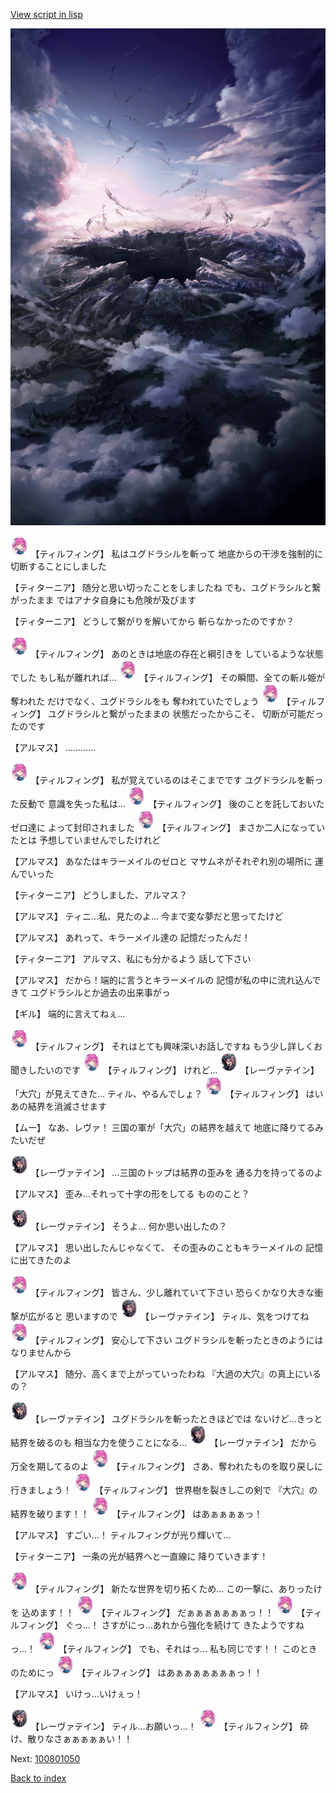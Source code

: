 [View script in lisp](../scripts/100801040.txt)

![101_hole.png](../images/backgrounds/101_hole.png)

<img src="../images/units/3101411.png" alt="3101411.png" height="34"/>
【ティルフィング】
私はユグドラシルを斬って
地底からの干渉を強制的に
切断することにしました

【ティターニア】
随分と思い切ったことをしましたね
でも、ユグドラシルと繋がったまま
ではアナタ自身にも危険が及びます

【ティターニア】
どうして繋がりを解いてから
斬らなかったのですか？

<img src="../images/units/3101411.png" alt="3101411.png" height="34"/>
【ティルフィング】
あのときは地底の存在と綱引きを
しているような状態でした
もし私が離れれば…

<img src="../images/units/3101411.png" alt="3101411.png" height="34"/>
【ティルフィング】
その瞬間、全ての斬ル姫が奪われた
だけでなく、ユグドラシルをも
奪われていたでしょう

<img src="../images/units/3101411.png" alt="3101411.png" height="34"/>
【ティルフィング】
ユグドラシルと繋がったままの
状態だったからこそ、
切断が可能だったのです

【アルマス】
…………

<img src="../images/units/3101411.png" alt="3101411.png" height="34"/>
【ティルフィング】
私が覚えているのはそこまでです
ユグドラシルを斬った反動で
意識を失った私は…

<img src="../images/units/3101411.png" alt="3101411.png" height="34"/>
【ティルフィング】
後のことを託しておいたゼロ達に
よって封印されました

<img src="../images/units/3101411.png" alt="3101411.png" height="34"/>
【ティルフィング】
まさか二人になっていたとは
予想していませんでしたけれど

【アルマス】
あなたはキラーメイルのゼロと
マサムネがそれぞれ別の場所に
運んでいった

【ティターニア】
どうしました、アルマス？

【アルマス】
ティニ…私、見たのよ…
今まで変な夢だと思ってたけど

【アルマス】
あれって、キラーメイル達の
記憶だったんだ！

【ティターニア】
アルマス、私にも分かるよう
話して下さい

【アルマス】
だから！端的に言うとキラーメイルの
記憶が私の中に流れ込んできて
ユグドラシルとか過去の出来事がっ

【ギル】
端的に言えてねぇ…

<img src="../images/units/3101411.png" alt="3101411.png" height="34"/>
【ティルフィング】
それはとても興味深いお話しですね
もう少し詳しくお聞きしたいのです

<img src="../images/units/3101411.png" alt="3101411.png" height="34"/>
【ティルフィング】
けれど…

<img src="../images/units/3100211.png" alt="3100211.png" height="34"/>
【レーヴァテイン】
「大穴」が見えてきた…
ティル、やるんでしょ？

<img src="../images/units/3101411.png" alt="3101411.png" height="34"/>
【ティルフィング】
はい
あの結界を消滅させます

【ムー】
なあ、レヴァ！
三国の軍が「大穴」の結界を越えて
地底に降りてるみたいだぜ

<img src="../images/units/3100211.png" alt="3100211.png" height="34"/>
【レーヴァテイン】
…三国のトップは結界の歪みを
通る力を持ってるのよ

【アルマス】
歪み…それって十字の形をしてる
もののこと？

<img src="../images/units/3100211.png" alt="3100211.png" height="34"/>
【レーヴァテイン】
そうよ…
何か思い出したの？

【アルマス】
思い出したんじゃなくて、
その歪みのこともキラーメイルの
記憶に出てきたのよ

<img src="../images/units/3101411.png" alt="3101411.png" height="34"/>
【ティルフィング】
皆さん、少し離れていて下さい
恐らくかなり大きな衝撃が広がると
思いますので

<img src="../images/units/3100211.png" alt="3100211.png" height="34"/>
【レーヴァテイン】
ティル、気をつけてね

<img src="../images/units/3101411.png" alt="3101411.png" height="34"/>
【ティルフィング】
安心して下さい
ユグドラシルを斬ったときのようには
なりませんから

【アルマス】
随分、高くまで上がっていったわね
『大過の大穴』の真上にいるの？

<img src="../images/units/3100211.png" alt="3100211.png" height="34"/>
【レーヴァテイン】
ユグドラシルを斬ったときほどでは
ないけど…きっと結界を破るのも
相当な力を使うことになる…

<img src="../images/units/3100211.png" alt="3100211.png" height="34"/>
【レーヴァテイン】
だから万全を期してるのよ

<img src="../images/units/3101411.png" alt="3101411.png" height="34"/>
【ティルフィング】
さあ、奪われたものを取り戻しに
行きましょう！

<img src="../images/units/3101411.png" alt="3101411.png" height="34"/>
【ティルフィング】
世界樹を裂きしこの剣で
『大穴』の結界を破ります！！

<img src="../images/units/3101411.png" alt="3101411.png" height="34"/>
【ティルフィング】
はあぁぁぁぁっ！

【アルマス】
すごい…！
ティルフィングが光り輝いて…

【ティターニア】
一条の光が結界へと一直線に
降りていきます！

<img src="../images/units/3101411.png" alt="3101411.png" height="34"/>
【ティルフィング】
新たな世界を切り拓くため…
この一撃に、ありったけを
込めます！！

<img src="../images/units/3101411.png" alt="3101411.png" height="34"/>
【ティルフィング】
だぁぁぁぁぁぁぁっ！！

<img src="../images/units/3101411.png" alt="3101411.png" height="34"/>
【ティルフィング】
ぐっ…！
さすがにっ…あれから強化を続けて
きたようですねっ…！

<img src="../images/units/3101411.png" alt="3101411.png" height="34"/>
【ティルフィング】
でも、それはっ…
私も同じです！！
このときのためにっ

<img src="../images/units/3101411.png" alt="3101411.png" height="34"/>
【ティルフィング】
はあぁぁぁぁぁぁぁっ！！

【アルマス】
いけっ…いけぇっ！

<img src="../images/units/3100211.png" alt="3100211.png" height="34"/>
【レーヴァテイン】
ティル…お願いっ…！

<img src="../images/units/3101411.png" alt="3101411.png" height="34"/>
【ティルフィング】
砕け、散りなさぁぁぁぁぁい！！


Next: [100801050](100801050.md)

[Back to index](index.md)
